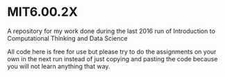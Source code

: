 # MIT6.00.2X
A repository for my work done during the last 2016 run of Introduction to Computational Thinking and Data Science

All code here is free for use but please try to do the assignments on your own in the next run instead of just copying and pasting the code because you will not learn anything that way.
